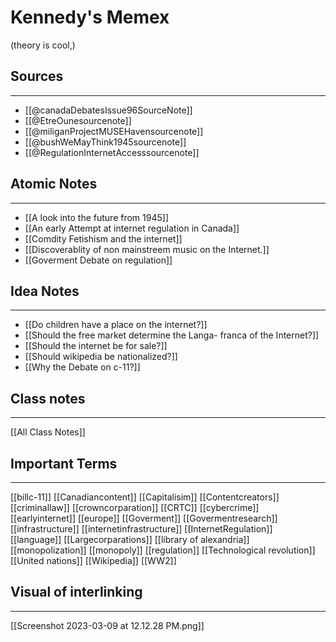 # Kennedy's Memex
(theory is cool,)
## Sources
--- 
* [[@canadaDebatesIssue96SourceNote]]
* [[@EtreOunesourcenote]]
* [[@miliganProjectMUSEHavensourcenote]]
* [[@bushWeMayThink1945sourcenote]]
* [[@RegulationInternetAccesssourcenote]]

## Atomic Notes 
---
* [[A look into the future from 1945]]
* [[An early Attempt at internet regulation in Canada]]
* [[Comdity Fetishism and the internet]]
* [[Discoverablity of non mainstreem music on the Internet.]]
* [[Goverment Debate on regulation]]



## Idea Notes
---
* [[Do children have a place on the internet?]]
* [[Should the free market determine the Langa- franca of the Internet?]]
* [[Should the internet be for sale?]]
* [[Should wikipedia be nationalized?]]
* [[Why the Debate on c-11?]]


## Class notes 
---
[[All Class Notes]]

## Important Terms
--- 
[[billc-11]]
[[Canadiancontent]]
[[Capitalisim]]
[[Contentcreators]]
[[criminallaw]]
[[crowncorparation]]
[[CRTC]]
[[cybercrime]]
[[earlyinternet]]
[[europe]]
[[Goverment]]
[[Govermentresearch]]
[[infrastructure]]
[[internetinfrastructure]]
[[InternetRegulation]]
[[language]]
[[Largecorparations]]
[[library of alexandria]]
[[monopolization]]
[[monopoly]]
[[regulation]]
[[Technological revolution]]
[[United nations]]
[[Wikipedia]]
[[WW2]]

## Visual of interlinking 
---
[[Screenshot 2023-03-09 at 12.12.28 PM.png]]